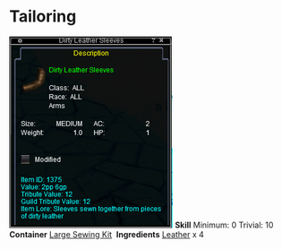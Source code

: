 <!-- TITLE: Dirty Leather Sleeves -->
<!-- SUBTITLE: Made of dirty leather -->

# Tailoring
![Dirty Leather Sleeves](/uploads/tailoring/dirty-leather-sleeves.png "Dirty Leather Sleeves")
**Skill**
Minimum: 0
Trivial: 10
​
**Container**
[Large Sewing Kit](large-sewing-kit)
​
**Ingredients**
[Leather](leather) x 4